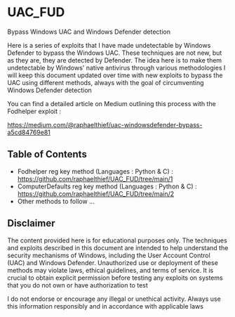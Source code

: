 # UAC_FUD
Bypass Windows UAC and Windows Defender detection

Here is a series of exploits that I have made undetectable by Windows Defender to bypass the Windows UAC. These techniques are not new, but as they are, they are detected by Defender. The idea here is to make them undetectable by Windows' native antivirus through various methodologies
I will keep this document updated over time with new exploits to bypass the UAC using different methods, always with the goal of circumventing Windows Defender detection

You can find a detailed article on Medium outlining this process with the Fodhelper exploit :

https://medium.com/@raphaelthief/uac-windowsdefender-bypass-a5cd84769e81 


## Table of Contents

- Fodhelper reg key method (Languages : Python & C) : https://github.com/raphaelthief/UAC_FUD/tree/main/1
- ComputerDefaults reg key method (Languages : Python & C) : https://github.com/raphaelthief/UAC_FUD/tree/main/2
- Other methods to follow ...


## Disclaimer

The content provided here is for educational purposes only. The techniques and exploits described in this document are intended to help understand the security mechanisms of Windows, including the User Account Control (UAC) and Windows Defender. Unauthorized use or deployment of these methods may violate laws, ethical guidelines, and terms of service. It is crucial to obtain explicit permission before testing any exploits on systems that you do not own or have authorization to test

I do not endorse or encourage any illegal or unethical activity. Always use this information responsibly and in accordance with applicable laws
